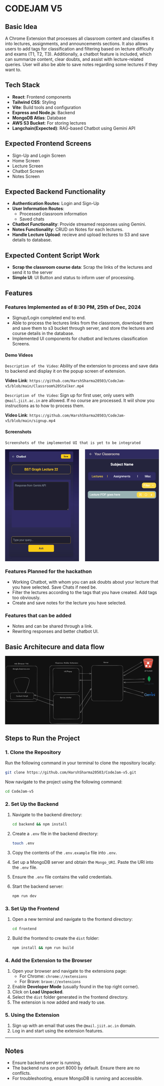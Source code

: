 # CODEJAM V5

## Basic Idea

A Chrome Extension that processes all classroom content and classifies it into lectures, assignments, and announcements sections. It also allows users to add tags for classification and filtering based on lecture difficulty and exams (T1, T2, T3). Additionally, a chatbot feature is included, which can summarize content, clear doubts, and assist with lecture-related queries. User will also be able to save notes regarding some lectures if they want to.

## Tech Stack

- **React**: Frontend components
- **Tailwind CSS**: Styling
- **Vite**: Build tools and configuration
- **Express and Node.js**: Backend
- **MongoDB Atlas**: Database
- **AWS S3 Bucket**: For storing lectures
- **Langchain(Expected)**: RAG-based Chatbot using Gemini API

## Expected Frontend Screens

- Sign-Up and Login Screen
- Home Screen
- Lecture Screen
- Chatbot Screen
- Notes Screen

## Expected Backend Functionality

- **Authentication Routes**: Login and Sign-Up
- **User Information Routes**:
  - Processed classroom information
  - Saved chats
- **Chatbot Functionality**: Provide streamed responses using Gemini.
- **Notes Functionality**: CRUD on Notes for each lectures.
- **Handle Lecture Upload**: recieve and upload lectures to S3 and save details to database.

## Expected Content Script Work

- **Scrap the classroom course data**: Scrap the links of the lectures and send it to the server
- **Simple UI**: UI Button and status to inform user of processing.

## Features

### Features Implemented as of 8:30 PM, 25th of Dec, 2024

- Signup/Login completed end to end.
- Able to process the lectures links from the classroom, download them and save them to s3 bucket through server, and store the lectures and course details in the database.
- Implemented UI components for chatbot and lectures classification Screens.

#### Demo Videos

`Description of the Video`: Ability of the extension to process and save data to backend and display it on the popup screen of extension.

**Video Link**: `https://github.com/HarshSharma20503/CodeJam-v5/blob/main/Classroom%20Stalker.mp4`

`Description of the Video`: Sign up for first user, only users with `@mail.jiit.ac.in` are allowed. If no course are processed. It wiil show you instructions as to how to process them.

**Video Link**: `https://github.com/HarshSharma20503/CodeJam-v5/blob/main/signup.mp4`

#### Screenshots

`Screenshots of the implemented UI that is yet to be integrated`
<div style="display: flex; justify-content: space-between;">
   <img src="image.png" alt="alt text" style="width: 48%;">
   <img src="image-1.png" alt="alt text" style="width: 48%;">
</div>

### Features Planned for the hackathon

- Working Chatbot, with whom you can ask doubts about your lecture that you have selected. Save Chats if need be.
- Filter the lectures according to the tags that you have created. Add tags too obviously.
- Create and save notes for the lecture you have selected.

### Features that can be added

- Notes and can be shared through a link.
- Rewriting responses and better chatbot UI.

## Basic Architecure and data flow

![alt text](image-2.png)

## Steps to Run the Project

### 1. Clone the Repository

Run the following command in your terminal to clone the repository locally:

```bash
git clone https://github.com/HarshSharma20503/CodeJam-v5.git
```

Now navigate to the project using the following command:

```bash
cd CodeJam-v5
```

### 2. Set Up the Backend

1. Navigate to the backend directory:

   ```bash
   cd backend && npm install
   ```

2. Create a `.env` file in the backend directory:

   ```bash
   touch .env
   ```

3. Copy the contents of the `.env.example` file into `.env`.
4. Set up a MongoDB server and obtain the `Mongo_URI`. Paste the URI into the `.env` file.
5. Ensure the `.env` file contains the valid credentials.
6. Start the backend server:

   ```bash
   npm run dev
   ```

### 3. Set Up the Frontend

1. Open a new terminal and navigate to the frontend directory:

   ```bash
   cd frontend
   ```

2. Build the frontend to create the `dist` folder:

   ```bash
   npm install && npm run build
   ```

### 4. Add the Extension to the Browser

1. Open your browser and navigate to the extensions page:
   - For Chrome: `chrome://extensions`
   - For Brave: `brave://extensions`
2. Enable **Developer Mode** (usually found in the top right corner).
3. Click on **Load Unpacked**.
4. Select the `dist` folder generated in the frontend directory.
5. The extension is now added and ready to use.

### 5. Using the Extension

1. Sign up with an email that uses the `@mail.jiit.ac.in` domain.
2. Log in and start using the extension features.

---

## Notes

- Ensure backend server is running.
- The backend runs on port 8000 by default. Ensure there are no conflicts.
- For troubleshooting, ensure MongoDB is running and accessible.
